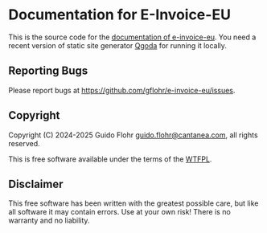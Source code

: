# Documentation for E-Invoice-EU

This is the source code for the [documentation of
e-invoice-eu](https://github.com/gflohr/e-invoice-eu). You need
a recent version of static site generator [Qgoda](https://www.qgoda.net/)
for running it locally.

## Reporting Bugs

Please report bugs at https://github.com/gflohr/e-invoice-eu/issues.

## Copyright

Copyright (C) 2024-2025 Guido Flohr <guido.flohr@cantanea.com>, all
rights reserved.

This is free software available under the terms of the
[WTFPL](http://www.wtfpl.net/).

## Disclaimer

This free software has been written with the greatest possible care, but like
all software it may contain errors. Use at your own risk! There is no
warranty and no liability.
